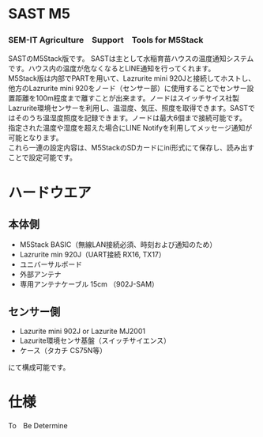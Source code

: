 # SAST M5

### SEM-IT Agriculture　Support　Tools for M5Stack
SASTのM5Stack版です。
SASTは主として水稲育苗ハウスの温度通知システムです。ハウス内の温度が危なくなるとLINE通知を行ってくれます。<br/>
M5Stack版は内部でPARTを用いて、Lazrurite mini 920Jと接続してホストし、他方のLazrurite mini 920をノード（センサー部）に使用することでセンサー設置距離を100m程度まで離すことが出来ます。ノードはスイッチサイス社製Lazrurite環境センサーを利用し、温湿度、気圧、照度を取得できます。SASTではそのうち温湿度照度を記録できます。ノードは最大6個まで接続可能です。<br/>
指定された温度や湿度を超えた場合にLINE Notifyを利用してメッセージ通知が可能となります。<br/>
これら一連の設定内容は、M5StackのSDカードにini形式にて保存し、読み出すことで設定可能です。

# ハードウエア
## 本体側
- M5Stack BASIC（無線LAN接続必須、時刻および通知のため）
- Lazrurite min 920J（UART接続 RX16, TX17）
- ユニバーサルボード
- 外部アンテナ 
- 専用アンテナケーブル 15cm （902J-SAM）


## センサー側
- Lazurite mini 902J or Lazurite MJ2001
- Lazurite環境センサ基盤（スイッチサイエンス）
- ケース（タカチ CS75N等） 

にて構成可能です。<br/>

# 仕様
To　Be Determine

